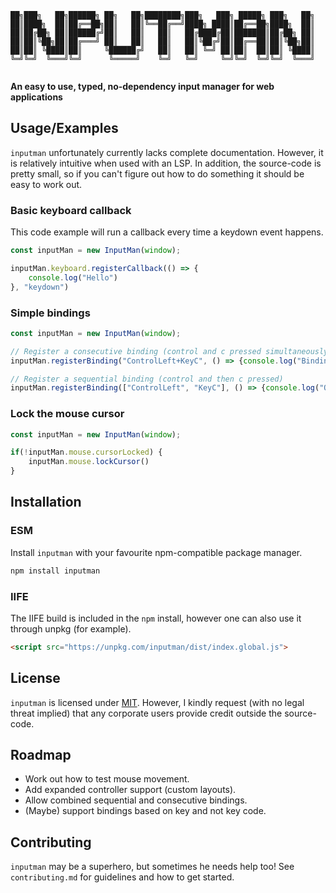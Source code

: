 
```
██╗███╗   ██╗██████╗ ██╗   ██╗████████╗███╗   ███╗ █████╗ ███╗   ██╗
██║████╗  ██║██╔══██╗██║   ██║╚══██╔══╝████╗ ████║██╔══██╗████╗  ██║
██║██╔██╗ ██║██████╔╝██║   ██║   ██║   ██╔████╔██║███████║██╔██╗ ██║
██║██║╚██╗██║██╔═══╝ ██║   ██║   ██║   ██║╚██╔╝██║██╔══██║██║╚██╗██║
██║██║ ╚████║██║     ╚██████╔╝   ██║   ██║ ╚═╝ ██║██║  ██║██║ ╚████║
╚═╝╚═╝  ╚═══╝╚═╝      ╚═════╝    ╚═╝   ╚═╝     ╚═╝╚═╝  ╚═╝╚═╝  ╚═══╝
                                                                                            
```

**An easy to use, typed, no-dependency input manager for web applications** 



## Usage/Examples

`inputman` unfortunately currently lacks complete documentation. However, it is relatively intuitive when used with an LSP. In addition, the source-code is pretty small, so if you can't figure out how to do something it should be easy to work out.

### Basic keyboard callback
This code example will run a callback every time a keydown event happens.
```typescript
const inputMan = new InputMan(window);

inputMan.keyboard.registerCallback(() => {
    console.log("Hello")
}, "keydown")
```

### Simple bindings
```typescript
const inputMan = new InputMan(window);

// Register a consecutive binding (control and c pressed simultaneously)
inputMan.registerBinding("ControlLeft+KeyC", () => {console.log("Binding pressed")});

// Register a sequential binding (control and then c pressed)
inputMan.registerBinding(["ControlLeft", "KeyC"], () => {console.log("Other binding pressed")});
```

### Lock the mouse cursor

```typescript
const inputMan = new InputMan(window);

if(!inputMan.mouse.cursorLocked) {
    inputMan.mouse.lockCursor()
}
```


## Installation

### ESM

Install `inputman` with your favourite npm-compatible package manager.

```bash
npm install inputman
```

### IIFE

The IIFE build is included in the `npm` install, however one can also use it through unpkg (for example).

```html
<script src="https://unpkg.com/inputman/dist/index.global.js">
```
    
## License

`inputman` is licensed under [MIT](https://choosealicense.com/licenses/mit/). However, I kindly request (with no legal threat implied) that any corporate users provide credit outside the source-code. 


## Roadmap

- Work out how to test mouse movement.
- Add expanded controller support (custom layouts).
- Allow combined sequential and consecutive bindings.
- (Maybe) support bindings based on key and not key code.


## Contributing

`inputman` may be a superhero, but sometimes he needs help too! See `contributing.md` for guidelines and how to get started.


